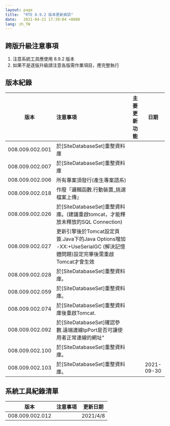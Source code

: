 ```yaml
---
layout: page
title:  "RTE 8.9.2 版本更新資訊"
date:   2021-04-21 17:39:04 +0800
lang: zh_TW
---
```


## 跨版升級注意事項

1. 注意系統工具應使用 8.9.2 版本
2. 如果不是逐版升級請注意各版需作業項目，應完整執行

## 版本紀錄

|版本|注意事項|主要更新功能|日期|
|:-:|:-|:-:|:-:|
|008.009.002.001|於[SiteDatabaseSet]重整資料庫|||
|008.009.002.007|於[SiteDatabaseSet]重整資料庫|||
|008.009.002.006|所有專案須發行(產生專案語系)|||
|008.009.002.018|作廢『邏輯函數.行動裝置_挑選檔案上傳』|||
|008.009.002.026|於[SiteDatabaseSet]重整資料庫。(建議重啟tomcat，才能釋放未釋放的SQL Connection)|||
|008.009.002.027|更新引擎後於Tomcat設定頁簽.Java下的Java Options增加 -XX:+UseSerialGC (解決記憶體問題)設定完畢後需重啟Tomcat才會生效|||
|008.009.002.028|於[SiteDatabaseSet]重整資料庫。|||
|008.009.002.059|於[SiteDatabaseSet]重整資料庫。|||
|008.009.002.074|於[SiteDatabaseSet]重整資料庫後重啟Tomcat.|||
|008.009.002.092|於[SiteDatabaseSet]確認參數.遠端連線IpPort是否可讓使用者正常連線的網址"|||
|008.009.002.100|於[SiteDatabaseSet]重整資料庫。|||
|008.009.002.103|於[SiteDatabaseSet]重整資料庫。||2021-09-30|

## 系統工具紀錄清單

|版本|注意事項|更新日期|
|:-:|:-|:-:|
|008.009.002.012||2021/4/8|